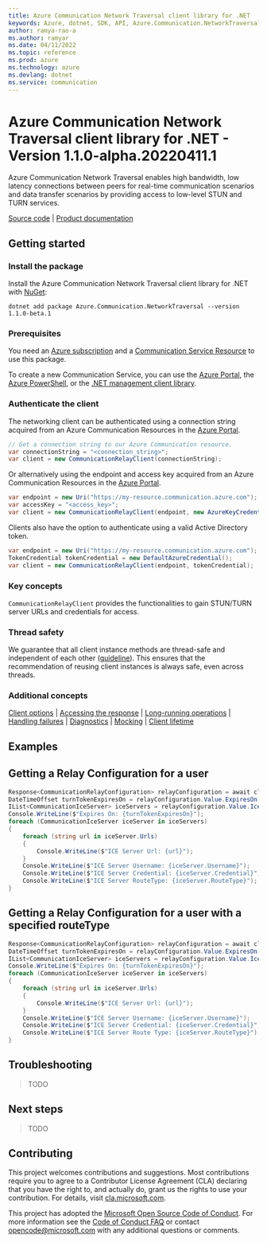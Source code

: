 ```yaml
---
title: Azure Communication Network Traversal client library for .NET
keywords: Azure, dotnet, SDK, API, Azure.Communication.NetworkTraversal, communication
author: ramya-rao-a
ms.author: ramyar
ms.date: 04/11/2022
ms.topic: reference
ms.prod: azure
ms.technology: azure
ms.devlang: dotnet
ms.service: communication
---
```

# Azure Communication Network Traversal client library for .NET - Version 1.1.0-alpha.20220411.1 


Azure Communication Network Traversal enables high bandwidth, low latency connections between peers for real-time communication scenarios and data transfer scenarios by providing access to low-level STUN and TURN services.

[Source code][source] <!--| [Package (NuGet)][package]--> | [Product documentation][product_docs] <!--| [Samples][source_samples]-->
## Getting started

### Install the package

Install the Azure Communication Network Traversal client library for .NET with [NuGet][nuget]:

```dotnetcli
dotnet add package Azure.Communication.NetworkTraversal --version 1.1.0-beta.1
```

### Prerequisites

You need an [Azure subscription][azure_sub] and a [Communication Service Resource][communication_resource_docs] to use this package.

To create a new Communication Service, you can use the [Azure Portal][communication_resource_create_portal], the [Azure PowerShell][communication_resource_create_power_shell], or the [.NET management client library][communication_resource_create_net].

### Authenticate the client

The networking client can be authenticated using a connection string acquired from an Azure Communication Resources in the [Azure Portal][azure_portal].

```C# Snippet:CreateCommunicationRelayClient
// Get a connection string to our Azure Communication resource.
var connectionString = "<connection_string>";
var client = new CommunicationRelayClient(connectionString);
```

Or alternatively using the endpoint and access key acquired from an Azure Communication Resources in the [Azure Portal][azure_portal].

```C# Snippet:CreateCommunicationRelayFromAccessKey
var endpoint = new Uri("https://my-resource.communication.azure.com");
var accessKey = "<access_key>";
var client = new CommunicationRelayClient(endpoint, new AzureKeyCredential(accessKey));
```

Clients also have the option to authenticate using a valid Active Directory token.

```C# Snippet:CreateCommunicationRelayFromToken
var endpoint = new Uri("https://my-resource.communication.azure.com");
TokenCredential tokenCredential = new DefaultAzureCredential();
var client = new CommunicationRelayClient(endpoint, tokenCredential);
```

### Key concepts

`CommunicationRelayClient` provides the functionalities to gain STUN/TURN server URLs and credentials for access.

### Thread safety
We guarantee that all client instance methods are thread-safe and independent of each other ([guideline](https://azure.github.io/azure-sdk/dotnet_introduction.html#dotnet-service-methods-thread-safety)). This ensures that the recommendation of reusing client instances is always safe, even across threads.

### Additional concepts
<!-- CLIENT COMMON BAR -->
[Client options](https://github.com/Azure/azure-sdk-for-net/blob/main/sdk/core/Azure.Core/README.md#configuring-service-clients-using-clientoptions) |
[Accessing the response](https://github.com/Azure/azure-sdk-for-net/blob/main/sdk/core/Azure.Core/README.md#accessing-http-response-details-using-responset) |
[Long-running operations](https://github.com/Azure/azure-sdk-for-net/blob/main/sdk/core/Azure.Core/README.md#consuming-long-running-operations-using-operationt) |
[Handling failures](https://github.com/Azure/azure-sdk-for-net/blob/main/sdk/core/Azure.Core/README.md#reporting-errors-requestfailedexception) |
[Diagnostics](https://github.com/Azure/azure-sdk-for-net/blob/main/sdk/core/Azure.Core/samples/Diagnostics.md) |
[Mocking](https://github.com/Azure/azure-sdk-for-net/blob/main/sdk/core/Azure.Core/README.md#mocking) |
[Client lifetime](https://devblogs.microsoft.com/azure-sdk/lifetime-management-and-thread-safety-guarantees-of-azure-sdk-net-clients/)
<!-- CLIENT COMMON BAR -->

## Examples

## Getting a Relay Configuration for a user

```C# Snippet:GetRelayConfigurationAsync
Response<CommunicationRelayConfiguration> relayConfiguration = await client.GetRelayConfigurationAsync();
DateTimeOffset turnTokenExpiresOn = relayConfiguration.Value.ExpiresOn;
IList<CommunicationIceServer> iceServers = relayConfiguration.Value.IceServers;
Console.WriteLine($"Expires On: {turnTokenExpiresOn}");
foreach (CommunicationIceServer iceServer in iceServers)
{
    foreach (string url in iceServer.Urls)
    {
        Console.WriteLine($"ICE Server Url: {url}");
    }
    Console.WriteLine($"ICE Server Username: {iceServer.Username}");
    Console.WriteLine($"ICE Server Credential: {iceServer.Credential}");
    Console.WriteLine($"ICE Server RouteType: {iceServer.RouteType}");
}
```

## Getting a Relay Configuration for a user with a specified routeType

```C# Snippet:GetRelayConfigurationAsyncWithNearestRouteType
Response<CommunicationRelayConfiguration> relayConfiguration = await client.GetRelayConfigurationAsync(user,RouteType.Nearest);
DateTimeOffset turnTokenExpiresOn = relayConfiguration.Value.ExpiresOn;
IList<CommunicationIceServer> iceServers = relayConfiguration.Value.IceServers;
Console.WriteLine($"Expires On: {turnTokenExpiresOn}");
foreach (CommunicationIceServer iceServer in iceServers)
{
    foreach (string url in iceServer.Urls)
    {
        Console.WriteLine($"ICE Server Url: {url}");
    }
    Console.WriteLine($"ICE Server Username: {iceServer.Username}");
    Console.WriteLine($"ICE Server Credential: {iceServer.Credential}");
    Console.WriteLine($"ICE Server Route Type: {iceServer.RouteType}");
}
```

## Troubleshooting

> TODO

## Next steps

> TODO

## Contributing

This project welcomes contributions and suggestions. Most contributions require you to agree to a Contributor License Agreement (CLA) declaring that you have the right to, and actually do, grant us the rights to use your contribution. For details, visit [cla.microsoft.com][cla].

This project has adopted the [Microsoft Open Source Code of Conduct][coc]. For more information see the [Code of Conduct FAQ][coc_faq] or contact [opencode@microsoft.com][coc_contact] with any additional questions or comments.

<!-- LINKS -->

[azure_sub]: https://azure.microsoft.com/free/dotnet/
[azure_portal]: https://portal.azure.com
[source]: https://github.com/Azure/azure-sdk-for-net/tree/main/sdk/communication/Azure.Communication.NetworkTraversal/src
<!--[source_samples]: https://github.com/Azure/azure-sdk-for-net/blob/main/sdk/communication/Azure.Communication.NetworkTraversal/samples-->
[cla]: https://cla.microsoft.com
[coc]: https://opensource.microsoft.com/codeofconduct/
[coc_faq]: https://opensource.microsoft.com/codeofconduct/faq/
[coc_contact]: mailto:opencode@microsoft.com
<!--[package]: https://www.nuget.org/packages/Azure.Communication.NetworkTraversal-->
[product_docs]: https://docs.microsoft.com/azure/communication-services/overview
[nuget]: https://www.nuget.org/
[communication_resource_docs]: https://docs.microsoft.com/azure/communication-services/quickstarts/create-communication-resource?tabs=windows&pivots=platform-azp
[communication_resource_create_portal]: https://docs.microsoft.com/azure/communication-services/quickstarts/create-communication-resource?tabs=windows&pivots=platform-azp
[communication_resource_create_power_shell]: https://docs.microsoft.com/powershell/module/az.communication/new-azcommunicationservice
[communication_resource_create_net]: https://docs.microsoft.com/azure/communication-services/quickstarts/create-communication-resource?tabs=windows&pivots=platform-net

